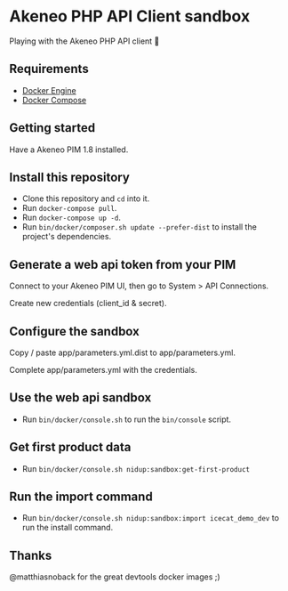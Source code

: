 # Akeneo PHP API Client sandbox

Playing with the Akeneo PHP API client :rocket:

## Requirements

- [Docker Engine](https://docs.docker.com/engine/installation/)
- [Docker Compose](https://docs.docker.com/compose/install/)

## Getting started

Have a Akeneo PIM 1.8 installed.

## Install this repository

- Clone this repository and `cd` into it.
- Run `docker-compose pull`.
- Run `docker-compose up -d`.
- Run `bin/docker/composer.sh update --prefer-dist` to install the project's dependencies.

## Generate a web api token from your PIM

Connect to your Akeneo PIM UI, then go to System > API Connections.

Create new credentials (client_id & secret).

## Configure the sandbox

Copy / paste app/parameters.yml.dist to app/parameters.yml.

Complete app/parameters.yml with the credentials.

## Use the web api sandbox

- Run `bin/docker/console.sh` to run the `bin/console` script.

## Get first product data

- Run `bin/docker/console.sh nidup:sandbox:get-first-product`

## Run the import command

- Run `bin/docker/console.sh nidup:sandbox:import icecat_demo_dev` to run the install command.

## Thanks

@matthiasnoback for the great devtools docker images ;)
